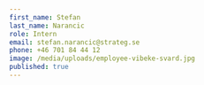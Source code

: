 ```yaml
---
first_name: Stefan
last_name: Narancic
role: Intern
email: stefan.narancic@strateg.se
phone: +46 701 84 44 12
image: /media/uploads/employee-vibeke-svard.jpg
published: true
---
```

